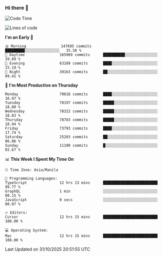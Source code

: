 ### Hi there 👋

<!--START_SECTION:waka-->
![Code Time](http://img.shields.io/badge/Code%20Time-6%2C434%20hrs%2057%20mins-blue)

![Lines of code](https://img.shields.io/badge/From%20Hello%20World%20I%27ve%20Written-141.1%20million%20lines%20of%20code-blue)

**I'm an Early 🐤** 

```text
🌞 Morning                147695 commits      █████████░░░░░░░░░░░░░░░░   35.50 % 
🌆 Daytime                165969 commits      ██████████░░░░░░░░░░░░░░░   39.89 % 
🌃 Evening                63189 commits       ████░░░░░░░░░░░░░░░░░░░░░   15.19 % 
🌙 Night                  39163 commits       ██░░░░░░░░░░░░░░░░░░░░░░░   09.41 % 
```
📅 **I'm Most Productive on Thursday** 

```text
Monday                   70618 commits       ████░░░░░░░░░░░░░░░░░░░░░   16.97 % 
Tuesday                  78197 commits       █████░░░░░░░░░░░░░░░░░░░░   18.80 % 
Wednesday                78322 commits       █████░░░░░░░░░░░░░░░░░░░░   18.83 % 
Thursday                 78783 commits       █████░░░░░░░░░░░░░░░░░░░░   18.94 % 
Friday                   73793 commits       ████░░░░░░░░░░░░░░░░░░░░░   17.74 % 
Saturday                 25203 commits       ██░░░░░░░░░░░░░░░░░░░░░░░   06.06 % 
Sunday                   11100 commits       █░░░░░░░░░░░░░░░░░░░░░░░░   02.67 % 
```


📊 **This Week I Spent My Time On** 

```text
🕑︎ Time Zone: Asia/Manila

💬 Programming Languages: 
TypeScript               12 hrs 13 mins      █████████████████████████   99.77 % 
GraphQL                  1 min               ░░░░░░░░░░░░░░░░░░░░░░░░░   00.15 % 
JavaScript               0 secs              ░░░░░░░░░░░░░░░░░░░░░░░░░   00.07 % 

🔥 Editors: 
Cursor                   12 hrs 15 mins      █████████████████████████   100.00 % 

💻 Operating System: 
Mac                      12 hrs 15 mins      █████████████████████████   100.00 % 
```


 Last Updated on 31/10/2025 20:51:55 UTC
<!--END_SECTION:waka-->


<!--
**rad182/rad182** is a ✨ _special_ ✨ repository because its `README.md` (this file) appears on your GitHub profile.

Here are some ideas to get you started:

- 🔭 I’m currently working on ...
- 🌱 I’m currently learning ...
- 👯 I’m looking to collaborate on ...
- 🤔 I’m looking for help with ...
- 💬 Ask me about ...
- 📫 How to reach me: ...
- 😄 Pronouns: ...
- ⚡ Fun fact: ...
-->
